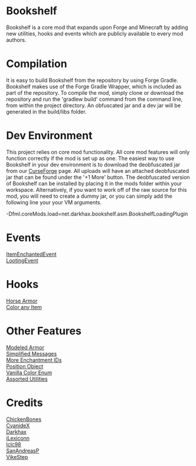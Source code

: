 Bookshelf
=========
Bookshelf is a core mod that expands upon Forge and Minecraft by adding new utilities, hooks and events which are publicly available to every mod authors. 

Compilation
===========
It is easy to build Bookshelf from the repository by using Forge Gradle. Bookshelf makes use of the Forge Gradle Wrapper, which is included as part of the repository. To compile the mod, simply clone or download the repository and run the 'gradlew build' command from the command line, from within the project directory. An obfuscated jar and a dev jar will be generated in the build/libs folder. 

Dev Environment
===============
This project relies on core mod functionality. All core mod features will only function correctly if the mod is set up as one. The easiest way to use Bookshelf in your dev environment is to download the deobfuscated jar from our [CurseForge](http://minecraft.curseforge.com/projects/bookshelf/files) page. All uploads will have an attached deobfuscated jar that can be found under the '+1 More' button. The deobfuscated version of Bookshelf can be installed by placing it in the mods folder within your workspace. Alternatively, if you want to work off of the raw source for this mod, you will need to create a dummy jar, or you can simply add the following line your your VM arguments.

-Dfml.coreMods.load=net.darkhax.bookshelf.asm.BookshelfLoadingPlugin      

Events
======
[ItemEnchantedEvent](https://github.com/Darkhax-Minecraft/Bookshelf/blob/master/src/main/java/net/darkhax/bookshelf/event/ItemEnchantedEvent.java)  
[LootingEvent](https://github.com/Darkhax-Minecraft/Bookshelf/blob/master/src/main/java/net/darkhax/bookshelf/event/LootingEvent.java)   

Hooks
=====
[Horse Armor](https://github.com/Darkhax-Minecraft/Bookshelf/blob/master/src/main/java/net/darkhax/bookshelf/items/ItemHorseArmor.java)  
[Color any Item](https://github.com/Darkhax-Minecraft/Bookshelf/blob/master/src/main/java/net/darkhax/bookshelf/command/CommandItemColor.java)  

Other Features
==============
[Modeled Armor](https://github.com/Darkhax-Minecraft/Bookshelf/blob/master/src/main/java/net/darkhax/bookshelf/items/ItemModelledArmor.java)   
[Simplified Messages](https://github.com/Darkhax-Minecraft/Bookshelf/blob/master/src/main/java/net/darkhax/bookshelf/common/network/AbstractMessage.java)   
[More Enchantment IDs](https://github.com/Darkhax-Minecraft/Bookshelf/blob/master/src/main/java/net/darkhax/bookshelf/handler/EnchantmentListExpansionHandler.java)   
[Position Object](https://github.com/Darkhax-Minecraft/Bookshelf/blob/master/src/main/java/net/darkhax/bookshelf/util/Position.java)   
[Vanilla Color Enum](https://github.com/Darkhax-Minecraft/Bookshelf/blob/master/src/main/java/net/darkhax/bookshelf/util/VanillaColor.java)   
[Assorted Utilities](https://github.com/Darkhax-Minecraft/Bookshelf/blob/master/src/main/java/net/darkhax/bookshelf/util/Utilities.java)   


Credits
=======
[ChickenBones](https://twitter.com/ChickenBones2)  
[CyanideX](https://twitter.com/theCyanideX)  
[Darkhax](https://twitter.com/Darkh4x)  
[iLexiconn](https://twitter.com/iLexiconn)   
[lclc98](https://twitter.com/lclc98)  
[SanAndreasP](https://twitter.com/SanAndreasP)  
[VikeStep](https://twitter.com/VikeStep)   
